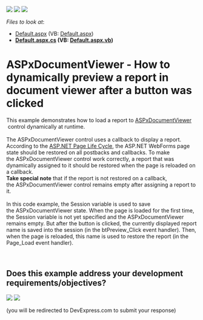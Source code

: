<!-- default badges list -->
[![](https://img.shields.io/badge/Open_in_DevExpress_Support_Center-FF7200?style=flat-square&logo=DevExpress&logoColor=white)](https://supportcenter.devexpress.com/ticket/details/T132094)
[![](https://img.shields.io/badge/📖_How_to_use_DevExpress_Examples-e9f6fc?style=flat-square)](https://docs.devexpress.com/GeneralInformation/403183)
[![](https://img.shields.io/badge/💬_Leave_Feedback-feecdd?style=flat-square)](#does-this-example-address-your-development-requirementsobjectives)
<!-- default badges end -->
<!-- default file list -->
*Files to look at*:

* [Default.aspx](./CS/T132094/Default.aspx) (VB: [Default.aspx](./VB/T132094/Default.aspx))
* **[Default.aspx.cs](./CS/T132094/Default.aspx.cs) (VB: [Default.aspx.vb](./VB/T132094/Default.aspx.vb))**
<!-- default file list end -->
# ASPxDocumentViewer - How to dynamically preview a report in document viewer after a button was clicked


<p>This example demonstrates how to load a report to <a href="https://documentation.devexpress.com/#XtraReports/CustomDocument5193">ASPxDocumentViewer</a>  control dynamically at runtime.<br /><br />The ASPxDocumentViewer control uses a callback to display a report. According to the <a href="http://msdn.microsoft.com/en-us/library/ms178472%28v=vs.85%29.aspx">ASP.NET Page Life Cycle</a>, the ASP.NET WebForms page state should be restored on all postbacks and callbacks. To make the ASPxDocumentViewer control work correctly, a report that was dynamically assigned to it should be restored when the page is reloaded on a callback.<br /><strong>Take special note</strong> that if the report is not restored on a callback, the ASPxDocumentViewer control remains empty after assigning a report to it.<br /><br />In this code example, the Session variable is used to save the ASPxDocumentViewer state. When the page is loaded for the first time, the Session variable is not yet specified and the ASPxDocumentViewer remains empty. But after the button is clicked, the currently displayed report name is saved into the session (in the btPreview_Click event handler). Then, when the page is reloaded, this name is used to restore the report (in the Page_Load event handler).</p>

<br/>


<!-- feedback -->
## Does this example address your development requirements/objectives?

[<img src="https://www.devexpress.com/support/examples/i/yes-button.svg"/>](https://www.devexpress.com/support/examples/survey.xml?utm_source=github&utm_campaign=reporting-web-forms-view-report&~~~was_helpful=yes) [<img src="https://www.devexpress.com/support/examples/i/no-button.svg"/>](https://www.devexpress.com/support/examples/survey.xml?utm_source=github&utm_campaign=reporting-web-forms-view-report&~~~was_helpful=no)

(you will be redirected to DevExpress.com to submit your response)
<!-- feedback end -->
